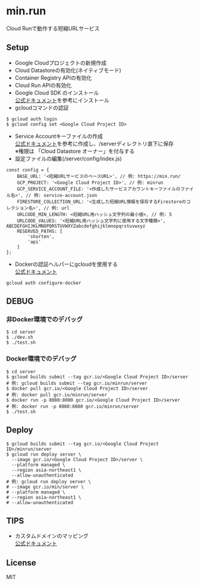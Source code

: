 # min.run
Cloud Runで動作する短縮URLサービス

## Setup
- Google Cloudプロジェクトの新規作成
- Cloud Datastoreの有効化(ネイティブモード)
- Container Registry APIの有効化
- Cloud Run APIの有効化
- Google Cloud SDK のインストール  
[公式ドキュメント](https://cloud.google.com/sdk/install)を参考にインストール
- gcloudコマンドの認証
```
$ gcloud auth login
$ gcloud config set <Google Cloud Project ID>
```
- Service Accountキーファイルの作成  
[公式ドキュメント](https://cloud.google.com/iam/docs/creating-managing-service-account-keys)を参考に作成し、/serverディレクトリ直下に保存  
※権限は 「Cloud Datastore オーナー」を付与する
- 設定ファイルの編集(/server/config/index.js)
```
const config = {
    BASE_URL: '<短縮URLサービスのベースURL>', // 例: https://min.run/
    GCP_PROJECT: '<Google Cloud Project ID>', // 例: minrun
    GCP_SERVICE_ACCOUNT_FILE: '<作成したサービスアカウントキーファイルのファイル名>', // 例: service-account.json
    FIRESTORE_COLLECTION_URL: '<生成した短縮URL情報を保存するFirestoreのコレクション名>', // 例: url
    URLCODE_MIN_LENGTH: <短縮URL用ハッシュ文字列の最小値>, // 例: 5
    URLCODE_VALUES: '<短縮URL用ハッシュ文字列に使用する文字種類>', ABCDEFGHIJKLMNOPQRSTUVWXYZabcdefghijklmnopqrstuvwxyz
    RESERVED_PATHS: [
        'shorten',
        'api'
    ]
};
```
- Dockerの認証ヘルパーにgcloudを使用する  
[公式ドキュメント](https://cloud.google.com/container-registry/docs/advanced-authentication?hl=ja)
```
gcloud auth configure-docker
```

## DEBUG
### 非Docker環境でのデバッグ
```
$ cd server
$ ./dev.sh
$ ./test.sh
```

### Docker環境でのデバッグ
```
$ cd server
$ gcloud builds submit --tag gcr.io/<Google Cloud Project ID>/server
# 例: gcloud builds submit --tag gcr.io/minrun/server
$ docker pull gcr.io/<Google Cloud Project ID>/server
# 例: docker pull gcr.io/minrun/server
$ docker run -p 8080:8080 gcr.io/<Google Cloud Project ID>/server
# 例: docker run -p 8080:8080 gcr.io/minrun/server
$ ./test.sh
```

## Deploy
```
$ gcloud builds submit --tag gcr.io/<Google Cloud Project ID>/minrun/server
$ gcloud run deploy server \
  --image gcr.io/<Google Cloud Project ID>/server \
  --platform managed \
  --region asia-northeast1 \
  --allow-unauthenticated
# 例: gcloud run deploy server \
# --image gcr.io/min/server \
# --platform managed \
# --region asia-northeast1 \
# --allow-unauthenticated
```

## TIPS
- カスタムドメインのマッピング  
[公式ドキュメント](https://cloud.google.com/run/docs/mapping-custom-domains?hl=ja)

## License
MIT